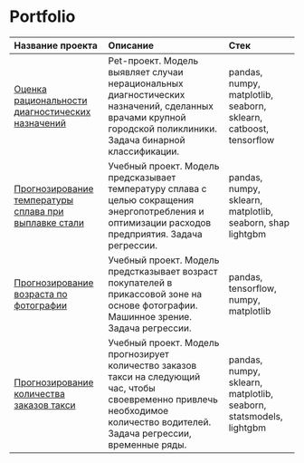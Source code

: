 # Portfolio

| Название проекта | Описание | Стек |
|:---------------|:---------------|:---------------|
| [Оценка рациональности диагностических назначений](https://github.com/IliaShi/Portfolio/tree/main/diagnostic_appointments) | Pet-проект. Модель выявляет случаи нерациональных диагностических назначений, сделанных врачами крупной городской поликлиники. Задача бинарной классификации. | pandas, numpy, matplotlib, seaborn, sklearn, catboost, tensorflow |
| [Прогнозирование температуры сплава при выплавке стали](https://github.com/IliaShi/Portfolio/tree/main/steel_temperature) | Учебный проект. Модель предсказывает температуру сплава с целью сокращения энергопотребления и оптимизации расходов предприятия. Задача регрессии. | pandas, numpy, sklearn, matplotlib, seaborn, shap lightgbm |
|[Прогнозирование возраста по фотографии](https://github.com/IliaShi/Portfolio/tree/main/age_assesment)| Учебный проект. Модель предстказывает возраст покупателей в прикассовой зоне на основе фотографии. Машинное зрение. Задача регрессии. | pandas, tensorflow, numpy, matplotlib |
| [Прогнозирование количества заказов такси](https://github.com/IliaShi/Portfolio/tree/main/taxi) | Учебный проект. Модель прогнозирует количество заказов такси на следующий час, чтобы своевременно привлечь необходимое количество водителей. Задача регрессии, временные ряды. | pandas, numpy, sklearn, matplotlib, seaborn, statsmodels, lightgbm |

